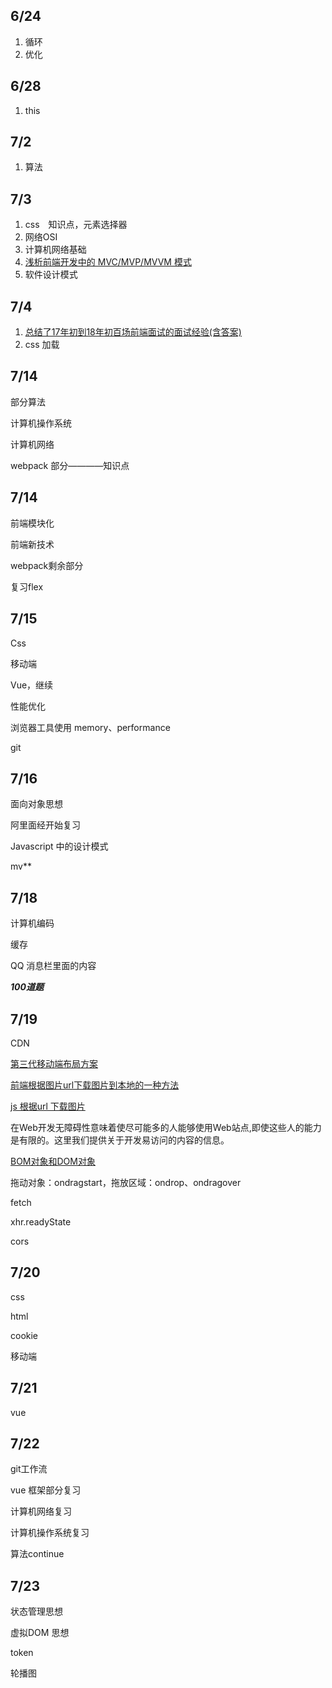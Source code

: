 ## 6/24

1. 循环
2. 优化



## 6/28

1. this

## 7/2

1. 算法

## 7/3

1. css　知识点，元素选择器
2. 网络OSI
3. 计算机网络基础
4. [浅析前端开发中的 MVC/MVP/MVVM 模式](<https://juejin.im/post/593021272f301e0058273468>)
5. 软件设计模式

## 7/4

1. [总结了17年初到18年初百场前端面试的面试经验(含答案)](<https://juejin.im/post/5b44a485e51d4519945fb6b7#heading-92>)
2. css 加载

## 7/14

部分算法

计算机操作系统

计算机网络

webpack 部分————知识点

## 7/14

前端模块化

前端新技术

webpack剩余部分

复习flex

## 7/15

Css 

移动端

Vue，继续

性能优化

浏览器工具使用 memory、performance

git

## 7/16

面向对象思想

阿里面经开始复习

Javascript 中的设计模式

mv**

## 7/18

计算机编码

缓存

QQ 消息栏里面的内容

***100道题***

## 7/19

CDN

[第三代移动端布局方案](https://juejin.im/post/5cb078f05188251ace1fedb4#heading-4)

[前端根据图片url下载图片到本地的一种方法](https://www.jianshu.com/p/edff02b7944d)

[js 根据url 下载图片](https://www.cnblogs.com/liulinjie/p/10245483.html)

在Web开发无障碍性意味着使尽可能多的人能够使用Web站点,即使这些人的能力是有限的。这里我们提供关于开发易访问的内容的信息。

[BOM对象和DOM对象](https://www.cnblogs.com/believepd/p/9850814.html) 

拖动对象：ondragstart，拖放区域：ondrop、ondragover

fetch

xhr.readyState

cors

## 7/20

css

html

cookie

移动端

## 7/21

vue

## 7/22

git工作流

vue 框架部分复习

计算机网络复习

计算机操作系统复习

算法continue

## 7/23

状态管理思想

虚拟DOM 思想

token

轮播图